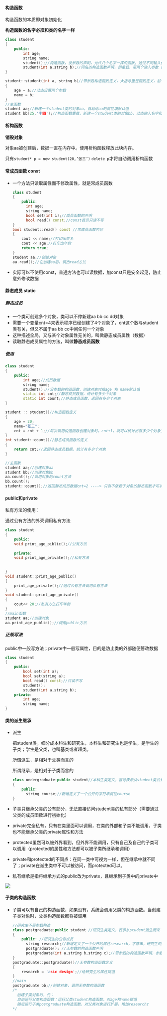 #### 构造函数

构造函数的本质即对象初始化

**构造函数的名字必须和类的名字一样**



```c++
class student
{
    public:
    	int age;
    	string name;
    	student();//构造函数，没参数的声明，允许几个名字一样的函数，通过不同输入值来区别
    	student(int a,string b);//同名的构造函数声明，即重载，带两个输入参数（age name）
}

student::student(int a, string b)//带参数构造函数定义，大括号里是函数定义，前一个student代表类，后一个代表构造函数
{
    age = a;//动态设置两个参数
    name = b;
}
//主函数
student aa;//新建一个student类的对象aa，自动给aa的属性填默认值
student bb(25,'李四');//构造函数重载，新建一个student类的对象bb，动态输入名字和年龄
```



#### 析构函数

**销毁对象**

对象aa被创建后，数据一直在内存中。使用析构函数释放此块内存。

只有```student* p = new student(20,’张三’)``` ```delete p```才将自动调用析构函数

#### 常成员函数 const

+ 一个方法只读取属性而不修改属性，就是常成员函数

  ```c++
  class student
  {
      public:
      	int age;
      	string name;
      	bool set(int i);//成员函数的声明
      	bool read() const;//const表示只读不写
  }
  bool student::read() const //常成员函数内容
  {
      cout << name;//打印出姓名
      cout << age;//打印出年龄
      return true;
  }
  student aa;//创建对象
  aa.read();//在创建aa后，调出read方法
  ```

+ 实际可以不使用const，普通方法也可以读数据，加const只是安全起见，防止意外修改数据



#### 静态成员 static

##### 静态成员

+ 一个类可创建多个对象，类可以不停新建aa bb cc dd对象
+ 需要一个变量cnt=4来表示程序已经创建了4个对象了，cnt这个数与student类有关，但又不属于aa bb cc中间任何一个对象
+ 这种描述全局，又与某个对象属性无关的，叫做静态成员属性（数据）
+ 读取静态成员属性的方法，叫做**静态成员函数**

##### 使用

```c++
class student
{
    public:
    	int age;//成员数据
    	string name;
    	student();//没参数的构造函数，创建对象时给age 和 name默认值
    	static int cnt;//静态成员数据，统计有多少个对象
    	static int count;//静态成员函数，返回有多少个对象
}

student :: student()//构造函数定义
{
    age = 20;
    name="张三";
    cnt = cnt + 1;//每次调用构造函数创建对象时，cnt+1，就可以统计出有多少个对象了
}
int student::count()//静态成员函数的定义
{
    return cnt;//返回静态成员数据，统计有多少个对象
}

//主函数
student aa;//创建对象aa
student bb;//创建对象bb
aa.count();//调用对象的count方法
bb.count();
student::count();//返回静态成员数据cnt=2 ----> 只有不依赖于对象的静态函数才可以这么写
```



#### public和private

私有方法的使用：

通过公有方法的外壳调用私有方法

```c++
class student
{
    public:
    void print_age_piblic();//公有方法
    
    private:
    void print_age_private();//私有方法
   
    
}
void student::print_age_public()
{
    print_age_private();//通过公有方法调用私有方法
}
void student::print_age_private()
{
    cout<< 20;//私有方法打印年龄
}
//main函数
student aa;//创建对象
aa.print_age_public();//调用public方法


```

##### 正规写法

public中一般写方法；private中一般写属性，目的是防止类的外部随便篡改数据

```c++
class student
{
    public:
        bool set(int a);
        bool set(string a);
        bool read() const;//只读不写
        student();
        student(int a,string b);
    private:
        int age;
        string name;
}
```



#### 类的派生继承

+ 派生

  把student类，细分成本科生和研究生，本科生和研究生也是学生，是学生的子类；学生是父类，也叫基类或者超类。

  所谓派生，是相对于父类而言的

  所谓继承，是相对于子类而言的

  ```c++
  class undergraduate:public student//本科生类定义，冒号表示从student类公有派生而来
  {
      public:
      	string course;//新增定义了一个公开的字符串属性course
  }
  ```

  

+ 子类只继承父类的公有部分，无法直接访问student类的私有部分（需要通过父类的成员函数进行初始化）

+ private完全私有，只有在类里面可以调用，在类的外部和子类不能调用，子类也不能继承父类的private属性和方法
+ protected虽然可以被外界看到，但外界不能调用，只有自己及自己的子类可以调用（protected的属性和方法都可以被子类所继承和调用）
+ private和protected的不同点：在同一类中可视为一样，但在继承中就不同了；private在派生类中不可以被访问，而protected可以。
+ 私有继承是指将继承方式的public改为private，且继承到子类中的private中

![](H:\code\mdnote\asset\cpp_01.png)



#### 子类的构造函数

+ 子类可以有自己的构造函数，如果没有，系统会调用父类的构造函数。当创建子类对象时，父类构造函数都将被调用

  ```c++
  //研究生不带参数构造
  class postgraduate:public student //研究生类定义，表示从student派生而来
  {
      public: //研究生的公有成员
      	string research;//新增定义了一个公开的属性research，字符串，研究生的方向
      	postgraduate(); //无参数的构造函数声明
      	postgraduate(int a,string b,string c);//带参数的构造函数声明，参数为年龄姓名研究方向
  }
  postgraduate::postgraduate()//无参数构造函数定义
  {
      research = 'asic design';//给研究生的属性赋值
  }
  //main
  postgraduate bb;//创建对象，调用无参数构造函数
  /*
  	创建子类对象时，先：
  	自动运行父类构造函数：运行父类student构造函数，对age和name赋值
  	随后运行子类postgraduate构造函数，对父类对象进行扩展，增加researchz
  */
  ```
  
  
